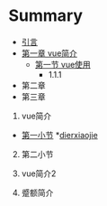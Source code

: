 # Summary

* [引言](README.md)
* [第一章 vue简介](chapter1.md)
  * [第一节 vue使用](chapter1/di-si-zhang.md)
    * 1.1.1
* 第二章
* 第三章

1. vue简介

  * [第一小节](first.md)
  *[dierxiaojie](a.md)

2.  第二小节

3.  vue简介2

4.  蹙额简介



